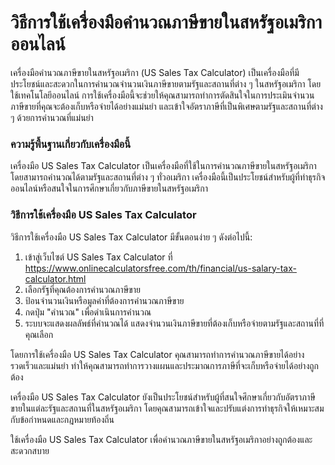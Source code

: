 วิธีการใช้เครื่องมือคำนวณภาษีขายในสหรัฐอเมริกาออนไลน์
=====================================================

เครื่องมือคำนวณภาษีขายในสหรัฐอเมริกา (US Sales Tax Calculator) เป็นเครื่องมือที่มีประโยชน์และสะดวกในการคำนวณจำนวนเงินภาษีขายตามรัฐและสถานที่ต่าง ๆ ในสหรัฐอเมริกา โดยใช้เทคโนโลยีออนไลน์ การใช้เครื่องมือนี้จะช่วยให้คุณสามารถทำการตัดสินใจในการประเมินจำนวนภาษีขายที่คุณจะต้องเก็บหรือจ่ายได้อย่างแม่นยำ และเข้าใจอัตราภาษีที่เป็นพิเศษตามรัฐและสถานที่ต่าง ๆ ด้วยการคำนวณที่แม่นยำ

### ความรู้พื้นฐานเกี่ยวกับเครื่องมือนี้

เครื่องมือ US Sales Tax Calculator เป็นเครื่องมือที่ใช้ในการคำนวณภาษีขายในสหรัฐอเมริกา โดยสามารถคำนวณได้ตามรัฐและสถานที่ต่าง ๆ ทั่วอเมริกา เครื่องมือนี้เป็นประโยชน์สำหรับผู้ที่ทำธุรกิจออนไลน์หรือสนใจในการศึกษาเกี่ยวกับภาษีขายในสหรัฐอเมริกา

### วิธีการใช้เครื่องมือ US Sales Tax Calculator

วิธีการใช้เครื่องมือ US Sales Tax Calculator มีขั้นตอนง่าย ๆ ดังต่อไปนี้:

1. เข้าสู่เว็บไซต์ US Sales Tax Calculator ที่ <https://www.onlinecalculatorsfree.com/th/financial/us-salary-tax-calculator.html>
2. เลือกรัฐที่คุณต้องการคำนวณภาษีขาย
3. ป้อนจำนวนเงินหรือมูลค่าที่ต้องการคำนวณภาษีขาย
4. กดปุ่ม "คำนวณ" เพื่อดำเนินการคำนวณ
5. ระบบจะแสดงผลลัพธ์ที่คำนวณได้ แสดงจำนวนเงินภาษีขายที่ต้องเก็บหรือจ่ายตามรัฐและสถานที่ที่คุณเลือก

โดยการใช้เครื่องมือ US Sales Tax Calculator คุณสามารถทำการคำนวณภาษีขายได้อย่างรวดเร็วและแม่นยำ ทำให้คุณสามารถทำการวางแผนและประมาณการภาษีที่จะเก็บหรือจ่ายได้อย่างถูกต้อง

เครื่องมือ US Sales Tax Calculator ยังเป็นประโยชน์สำหรับผู้ที่สนใจศึกษาเกี่ยวกับอัตราภาษีขายในแต่ละรัฐและสถานที่ในสหรัฐอเมริกา โดยคุณสามารถเข้าใจและปรับแต่งการทำธุรกิจให้เหมาะสมกับข้อกำหนดและกฎหมายท้องถิ่น

ใช้เครื่องมือ US Sales Tax Calculator เพื่อคำนวณภาษีขายในสหรัฐอเมริกาอย่างถูกต้องและสะดวกสบาย